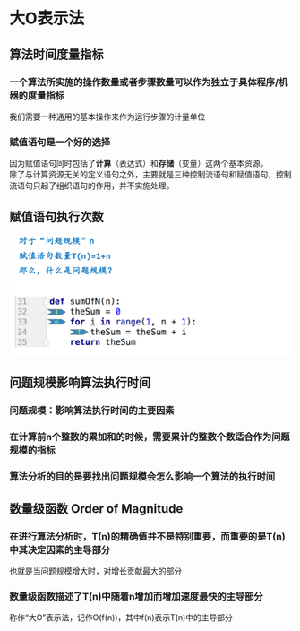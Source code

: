 # 大O表示法

## 算法时间度量指标
### 一个算法所实施的**操作数量或者步骤数量**可以作为独立于具体程序/机器的度量指标  
我们需要一种通用的基本操作来作为运行步骤的计量单位
### 赋值语句是一个好的选择  
因为赋值语句同时包括了**计算**（表达式）和**存储**（变量）这两个基本资源。  
除了与计算资源无关的定义语句之外，主要就是三种控制流语句和赋值语句，控制流语句只起了组织语句的作用，并不实施处理。

## 赋值语句执行次数
![img.png](img.png)

## 问题规模影响算法执行时间
### 问题规模：影响算法执行时间的主要因素
### 在计算前n个整数的累加和的时候，需要累计的整数个数适合作为问题规模的指标
### 算法分析的目的是要找出问题规模会怎么影响一个算法的执行时间

## 数量级函数 Order of Magnitude
### 在进行算法分析时，T(n)的精确值并不是特别重要，而重要的是T(n)中其决定因素的主导部分
也就是当问题规模增大时，对增长贡献最大的部分
### 数量级函数描述了T(n)中随着n增加而增加速度最快的主导部分  
称作“大O”表示法，记作O(f(n))，其中f(n)表示T(n)中的主导部分